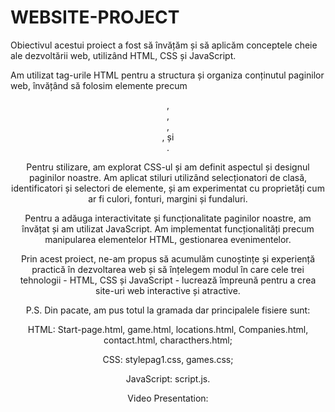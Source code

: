 # WEBSITE-PROJECT

Obiectivul acestui proiect a fost să învățăm și să aplicăm conceptele cheie ale dezvoltării web, utilizând HTML, CSS și JavaScript.

Am utilizat tag-urile HTML pentru a structura și organiza conținutul paginilor web, învățând să folosim elemente precum <header>, <nav>, <section>, <article>, și <footer>.

Pentru stilizare, am explorat CSS-ul și am definit aspectul și designul paginilor noastre. Am aplicat stiluri utilizând selecționatori de clasă, identificatori și selectori de elemente, și am experimentat cu proprietăți cum ar fi culori, fonturi, margini și fundaluri.

Pentru a adăuga interactivitate și funcționalitate paginilor noastre, am învățat și am utilizat JavaScript. Am implementat funcționalități precum manipularea elementelor HTML, gestionarea evenimentelor.

Prin acest proiect, ne-am propus să acumulăm cunoștințe și experiență practică în dezvoltarea web și să înțelegem modul în care cele trei tehnologii - HTML, CSS și JavaScript - lucrează împreună pentru a crea site-uri web interactive și atractive.
  
  P.S. Din pacate, am pus totul la gramada dar principalele fisiere sunt:
  
  HTML: Start-page.html, game.html, locations.html, Companies.html, contact.html, characthers.html;
  
  CSS: stylepag1.css, games.css;
  
  JavaScript: script.js.
  
  Video Presentation:
  
  
  
